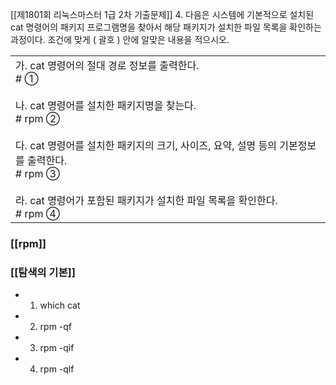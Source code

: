 [[제1801회 리눅스마스터 1급 2차 기출문제]]
4. 다음은 시스템에 기본적으로 설치된 cat 명령어의 패키지 프로그램명을 찾아서 해당 패키지가 설치한 파일 목록을 확인하는 과정이다. 조건에 맞게 ( 괄호 ) 안에 알맞은 내용을 적으시오.

|   |
|---|
|가. cat 명령어의 절대 경로 정보를 출력한다.  <br># ①  <br>  <br>나. cat 명령어를 설치한 패키지명을 찾는다.  <br># rpm ②  <br>  <br>다. cat 명령어를 설치한 패키지의 크기, 사이즈, 요약, 설명 등의 기본정보를 출력한다.  <br># rpm ③  <br>  <br>라. cat 명령어가 포함된 패키지가 설치한 파일 목록을 확인한다.  <br># rpm ④|


### [[rpm]]
### [[탐색의 기본]]

- 1. which cat
- 2. rpm -qf 
- 3. rpm -qif
- 4. rpm -qlf

